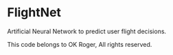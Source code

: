 # FlightNet
Artificial Neural Network to predict user flight decisions.



This code belongs to OK Roger, All rights reserved.
